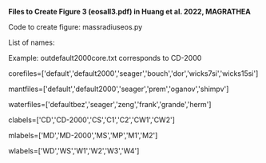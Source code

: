 **Files to Create Figure 3 (eosall3.pdf) in Huang et al. 2022, MAGRATHEA**

Code to create figure: massradiuseos.py


List of names:

Example: outdefault2000core.txt corresponds to CD-2000

corefiles=['default','default2000','seager','bouch','dor','wicks7si','wicks15si']

mantfiles=['default','default2000','seager','prem','oganov','shimpv']

waterfiles=['defaultbez','seager','zeng','frank','grande','herm']


clabels=['CD','CD-2000','CS','C1','C2','CW1','CW2']

mlabels=['MD','MD-2000','MS','MP','M1','M2']

wlabels=['WD','WS','W1','W2','W3','W4']

